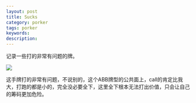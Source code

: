 ```yaml
---
layout: post
title: Sucks
category: porker
tags: porker
keywords: 
description: 
---
```



记录一些打的非常有问题的牌。

<img src="http://7xtttt.com1.z0.glb.clouddn.com/sucks_1.png" />


这手牌打的非常有问题，不说别的，这个ABB牌型的公共面上，call的肯定比我大，打跑的都是小的，完全没必要全下，这里全下根本无法打出价值，只会让自己的筹码更加危险。


